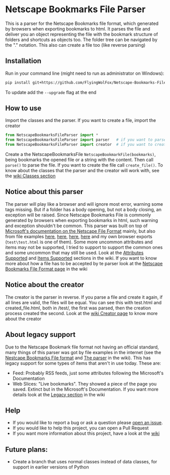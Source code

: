 # Netscape Bookmarks File Parser

This is a parser for the Netscape Bookmarks file format, which generated by browsers 
when exporting bookmarks to html. It parses the file and deliver you an object 
representing the file with the bookmark structure of folders and shortcuts as 
objects too. The folder tree can be navigated by the "." notation. This also can
create a file too (like reverse parsing)

## Installation

Run in your command line (might need to run as administrator on Windows):
 ```bash
pip install git+https://github.com/FlyingWolFox/Netscape-Bookmarks-File-Parser.git
```
To update add the `--upgrade` flag at the end

## How to use

Import the classes and the parser. If you want to create a file, import the creator
 ```python
from NetscapeBookmarksFileParser import *
from NetscapeBookmarksFileParser import parser   # if you want to parse a file
from NetscapeBookmarksFileParser import creator  # if you want to create a file
```
Create a the NetscapeBookmarksFile `NetscapeBookmarkFile(bookmarks)`, being bookmarks 
the opened file or a string with the content. Then call `parse()` to parse the file. 
If you want to create the file call `create_file()`. To know about the classes
that the parser and the creator will work with, see the [wiki Classes section](https://github.com/FlyingWolFox/Netscape-Bookmarks-File-Parser/wiki/Code-Documentation#classes) 

## Notice about this parser

The parser will play like a browser and will ignore most error,
warning some tags missing. But if a folder has a body opening, but not a body closing,
an exception will be raised. Since Netscape Bookmarks File is commonly generated by
browsers when exporting bookmarks in html, such warning and exception shouldn't be
common. This parser was built on top of
[Microsoft's documentation on the Netscape File Format](https://docs.microsoft.com/en-us/previous-versions/windows/internet-explorer/ie-developer/platform-apis/aa753582(v=vs.85)?redirectedfrom=MSDN)
mainly, but also from file examples [here](https://sixtwothree.org/posts/homesteading-a-decades-worth-of-shared-links),
[here](https://stackoverflow.com/questions/38029954/parse-a-netscape-style-bookmarks-html-file-into-nested-array),
[here](https://gist.github.com/jgarber623/cdc8e2fa1cbcb6889872),
[here](https://www.npmjs.com/package/netscape-bookmarks) and my own browser exports
(`test\test.html` is one of them).
Some more uncommon attributes and items may not be supported, I tried to support to support
the common ones and some uncommon that may still be used. Look at the
[Attributes Supported](https://github.com/FlyingWolFox/Netscape-Bookmarks-File-Parser/wiki/The-Parser#attributes-supported)
and 
[Items Supported](https://github.com/FlyingWolFox/Netscape-Bookmarks-File-Parser/wiki/The-Parser#items-supported)
sections in the wiki. If you want to know more about how a file has to be accepted by te parser look at the
[Netscape Bookmarks File Format page](https://github.com/FlyingWolFox/Netscape-Bookmarks-File-Parser/wiki/Netscape-Bookmarks-File-Format)
in the wiki

## Notice about the creator

The creator is the parser in reverse. If you parse a file and create it again, if all
lines are valid, the files will be equal. You can see this with test.html and
created_file.html, both in /test/, the first was parsed, then the creation
process created the second. Look at the [wiki Creator page]() to know more about the
creator

## About legacy support

Due to the Netscape Bookmark file format not having an official standard, many things
of this parser was got by file examples in the internet (see the [Nestcape Bookmarks File format](https://github.com/FlyingWolFox/Netscape-Bookmarks-File-Parser/wiki/Netscape-Bookmarks-File-Format)
and [The parser](https://github.com/FlyingWolFox/Netscape-Bookmarks-File-Parser/wiki/The-Parser)
in the wiki).
This has legacy support for some types of items that aren't in use today. These are:
- Feed: Probably RSS feeds, just some attributes following the Microsoft's Documentation
- Web Slices: "Live bookmarks". They showed a piece of the page you saved. Extinct but in the Microsoft's Documentation.
If you want more details look at the [Legacy section](https://github.com/FlyingWolFox/Netscape-Bookmarks-File-Parser/wiki/The-Parser#about-legacybasic-support)
in the wiki

## Help
- If you would like to report a bug or ask a question please [open an issue](https://github.com/FlyingWolFox/Netscape-Bookmarks-File-Parser/issues/new).
- If you would like to help this project, you can open a Pull Request
- If you want more information about this project, have a look at the [wiki](https://github.com/FlyingWolFox/Netscape-Bookmarks-File-Parser/wiki)

## Future plans:
- Create a branch that uses normal classes instead of data classes, for support in
earlier versions of Python 
